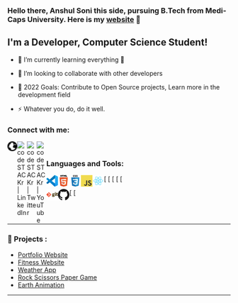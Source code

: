 ### Hello there, Anshul Soni this side, pursuing B.Tech from Medi-Caps University. Here is my [website][website] 👋 



## I'm a Developer, Computer Science Student!

- 🌱 I’m currently learning everything 🤣
- 👯 I’m looking to collaborate with other developers
- 🥅 2022 Goals: Contribute  to Open Source projects, Learn more in the development field

- ⚡ Whatever you do, do it well.

### Connect with me:

[<img align="left" alt="codeSTACKr.com" width="22px" src="https://raw.githubusercontent.com/iconic/open-iconic/master/svg/globe.svg" />][website]
[<img align="left" alt="codeSTACKr | LinkedIn" width="22px" src="https://cdn.jsdelivr.net/npm/simple-icons@v3/icons/linkedin.svg" />][linkedin]
[<img align="left" alt="codeSTACKr | Twitter" width="22px" src="https://cdn.jsdelivr.net/npm/simple-icons@v3/icons/twitter.svg" />][twitter]
[<img align="left" alt="codeSTACKr | YouTube" width="22px" src="https://cdn.jsdelivr.net/npm/simple-icons@v3/icons/youtube.svg" />][youtube]


<br />

### Languages and Tools:

[<img align="left" alt="Visual Studio Code" width="26px" src="https://raw.githubusercontent.com/github/explore/80688e429a7d4ef2fca1e82350fe8e3517d3494d/topics/visual-studio-code/visual-studio-code.png" />
[<img align="left" alt="HTML5" width="26px" src="https://raw.githubusercontent.com/github/explore/80688e429a7d4ef2fca1e82350fe8e3517d3494d/topics/html/html.png" />
[<img align="left" alt="CSS3" width="26px" src="https://raw.githubusercontent.com/github/explore/80688e429a7d4ef2fca1e82350fe8e3517d3494d/topics/css/css.png" />
[<img align="left" alt="JavaScript" width="26px" src="https://raw.githubusercontent.com/github/explore/80688e429a7d4ef2fca1e82350fe8e3517d3494d/topics/javascript/javascript.png" />
[<img align="left" alt="React" width="26px" src="https://raw.githubusercontent.com/github/explore/80688e429a7d4ef2fca1e82350fe8e3517d3494d/topics/react/react.png" />

[<img align="left" alt="Git" width="26px" src="https://raw.githubusercontent.com/github/explore/80688e429a7d4ef2fca1e82350fe8e3517d3494d/topics/git/git.png" />
[<img align="left" alt="GitHub" width="26px" src="https://raw.githubusercontent.com/github/explore/78df643247d429f6cc873026c0622819ad797942/topics/github/github.png" />


<br />
<br />

---



### 📕 Projects :

<!-- BLOG-POST-LIST:START -->
- [Portfolio Website](anshul.atwebpages.com)
- [Fitness Website](https://you-fit.vercel.app/index.html)
- [Weather App](https://weather-app-black-five.vercel.app/)
- [Rock Scissors Paper Game](https://rock-paper-scissors-ten-neon.vercel.app/)
- [Earth Animation](https://orbit-one.vercel.app/)
 
<!-- BLOG-POST-LIST:END -->

---


[website]: anshul.atwebpages.com

[twitter]: https://twitter.com/Anshul_the_soni
[youtube]: https://www.youtube.com/channel/UC0A3nEIKqMd4B4rActFUhEg

[linkedin]: https://linkedin.com/in/anshul-soni-5a250b1bb
[linkedin-url]: https://www.linkedin.com/in/anshul-soni-5a250b1bb
